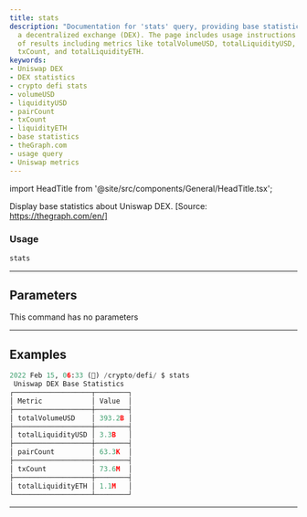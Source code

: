 ```yaml
---
title: stats
description: "Documentation for 'stats' query, providing base statistics about Uniswap,"
  a decentralized exchange (DEX). The page includes usage instructions and examples
  of results including metrics like totalVolumeUSD, totalLiquidityUSD, pairCount,
  txCount, and totalLiquidityETH.
keywords:
- Uniswap DEX
- DEX statistics
- crypto defi stats
- volumeUSD
- liquidityUSD
- pairCount
- txCount
- liquidityETH
- base statistics
- theGraph.com
- usage query
- Uniswap metrics
---
```


import HeadTitle from '@site/src/components/General/HeadTitle.tsx';

<HeadTitle title="crypto/defi/stats - Reference | OpenBB Terminal Docs" />

Display base statistics about Uniswap DEX. [Source: https://thegraph.com/en/]

### Usage

```python
stats
```

---

## Parameters

This command has no parameters



---

## Examples

```python
2022 Feb 15, 06:33 (🦋) /crypto/defi/ $ stats
 Uniswap DEX Base Statistics
┌───────────────────┬────────┐
│ Metric            │ Value  │
├───────────────────┼────────┤
│ totalVolumeUSD    │ 393.2B │
├───────────────────┼────────┤
│ totalLiquidityUSD │ 3.3B   │
├───────────────────┼────────┤
│ pairCount         │ 63.3K  │
├───────────────────┼────────┤
│ txCount           │ 73.6M  │
├───────────────────┼────────┤
│ totalLiquidityETH │ 1.1M   │
└───────────────────┴────────┘
```
---

